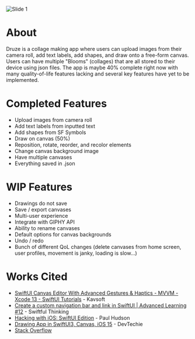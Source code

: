 ![Slide 1](https://github.com/andrewicus2/druze/assets/76884812/6cc2fd9b-7f09-4db5-96df-9bdf1a911590)

# About
Druze is a collage making app where users can upload images from their camera roll, add text labels, add shapes, and draw onto a free-form canvas. Users can have multiple "Blooms" (collages) that are all stored to their device using json files. The app is maybe 40% complete right now with many quality-of-life features lacking and several key features have yet to be implemented.

# Completed Features
- Upload images from camera roll
- Add text labels from inputted text
- Add shapes from SF Symbols
- Draw on canvas (50%)
- Reposition, rotate, reorder, and recolor elements
- Change canvas background image
- Have multiple canvases
- Everything saved in .json

# WIP Features
- Drawings do not save
- Save / export canvases
- Multi-user experience
- Integrate with GIPHY API
- Ability to rename canvases
- Default options for canvas backgrounds
- Undo / redo
- Bunch of different QoL changes (delete canvases from home screen, user profiles, movement is janky, loading is slow...)

# Works Cited
- [SwiftUI Canvas Editor With Advanced Gestures & Haptics - MVVM - Xcode 13 - SwiftUI Tutorials](https://youtu.be/zvdHmnp8sLA) - Kavsoft
- [Create a custom navigation bar and link in SwiftUI | Advanced Learning #12](https://www.youtube.com/watch?v=aIDT4uuMLHc) - Swiftful Thinking
- [Hacking with iOS: SwiftUI Edition](https://www.hackingwithswift.com/books/ios-swiftui) - Paul Hudson
- [Drawing App in SwiftUI3, Canvas, iOS 15](https://www.youtube.com/watch?v=qoL6pBwdANY) - DevTechie
- [Stack Overflow](https://stackoverflow.com/)


